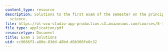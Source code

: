 ```yaml
---
content_type: resource
description: Solutions to the first exam of the semester on the principles of chemical
  science.
file: https://ol-ocw-studio-app-production.s3.amazonaws.com/courses/5-111-principles-of-chemical-science-fall-2008/cc9666f3a80e83dd48bdd8b306fe0c32_E1_FA08_key.pdf
file_type: application/pdf
resourcetype: Document
title: Exam 1 Solutions
uid: cc9666f3-a80e-83dd-48bd-d8b306fe0c32
---
```

